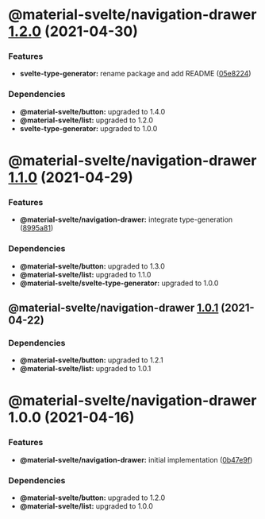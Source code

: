 # @material-svelte/navigation-drawer [1.2.0](https://github.com/material-svelte/material-svelte/compare/@material-svelte/navigation-drawer@1.1.0...@material-svelte/navigation-drawer@1.2.0) (2021-04-30)


### Features

* **svelte-type-generator:** rename package and add README ([05e8224](https://github.com/material-svelte/material-svelte/commit/05e8224fa6b1d6ec93c6b82ccf1bf0af3f2dc042))





### Dependencies

* **@material-svelte/button:** upgraded to 1.4.0
* **@material-svelte/list:** upgraded to 1.2.0
* **svelte-type-generator:** upgraded to 1.0.0

# @material-svelte/navigation-drawer [1.1.0](https://github.com/material-svelte/material-svelte/compare/@material-svelte/navigation-drawer@1.0.1...@material-svelte/navigation-drawer@1.1.0) (2021-04-29)


### Features

* **@material-svelte/navigation-drawer:** integrate type-generation ([8995a81](https://github.com/material-svelte/material-svelte/commit/8995a819a0ec4114fae9d3e496a6358ca1d38878))





### Dependencies

* **@material-svelte/button:** upgraded to 1.3.0
* **@material-svelte/list:** upgraded to 1.1.0
* **@material-svelte/svelte-type-generator:** upgraded to 1.0.0

## @material-svelte/navigation-drawer [1.0.1](https://github.com/material-svelte/material-svelte/compare/@material-svelte/navigation-drawer@1.0.0...@material-svelte/navigation-drawer@1.0.1) (2021-04-22)





### Dependencies

* **@material-svelte/button:** upgraded to 1.2.1
* **@material-svelte/list:** upgraded to 1.0.1

# @material-svelte/navigation-drawer 1.0.0 (2021-04-16)


### Features

* **@material-svelte/navigation-drawer:** initial implementation ([0b47e9f](https://github.com/material-svelte/material-svelte/commit/0b47e9f7c26f999ad53ca0e814e9fa8947b56a9c))





### Dependencies

* **@material-svelte/button:** upgraded to 1.2.0
* **@material-svelte/list:** upgraded to 1.0.0
